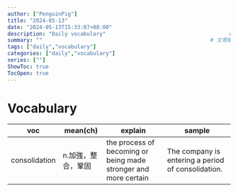 ```yaml
---
author: ["PenguinPig"]
title: "2024-05-13"
date: "2024-05-13T15:33:07+08:00"
description: "Daily vocabulary"                                       # 文章簡易描述(顯示在文章最上頭文件標題之前)
summary: ""                                                     # 文章概要    (顯示在首頁供快速查看)
tags: ["daily","vocabulary"]
categories: ["daily","vocabulary"]
series: [""]
ShowToc: true
TocOpen: true
---
```


# Vocabulary

| voc           | mean(ch)           | explain                                                         | sample                                             |
| ------------- | ------------------ | --------------------------------------------------------------- | -------------------------------------------------- |
| consolidation | n.加強，整合，鞏固 | the process of becoming or being made stronger and more certain | The company is entering a period of consolidation. |

